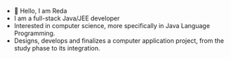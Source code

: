 - 👋 Hello, I am Reda
- I am a full-stack Java/JEE developer
- Interested in computer science, more specifically in Java Language Programming.
- Designs, develops and finalizes a computer application project, from the study phase to its integration.
